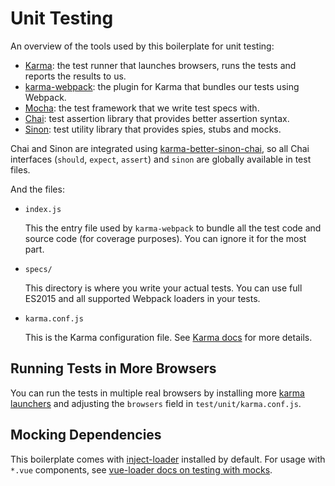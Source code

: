 # Unit Testing

An overview of the tools used by this boilerplate for unit testing:

- [Karma](http://karma-runner.github.io/0.13/index.html): the test runner that launches browsers, runs the tests and reports the results to us.
- [karma-webpack](https://github.com/webpack/karma-webpack): the plugin for Karma that bundles our tests using Webpack.
- [Mocha](https://mochajs.org/): the test framework that we write test specs with.
- [Chai](http://chaijs.com/): test assertion library that provides better assertion syntax.
- [Sinon](http://sinonjs.org/): test utility library that provides spies, stubs and mocks.

Chai and Sinon are integrated using 
[karma-better-sinon-chai](https://github.com/davezuko/karma-better-sinon-chai),
so all Chai interfaces (`should`, `expect`, `assert`) and `sinon` are globally
available in test files.

And the files:

- `index.js`

  This the entry file used by `karma-webpack` to bundle all the test code and source code (for coverage purposes). You can ignore it for the most part.

- `specs/`

  This directory is where you write your actual tests. You can use full ES2015 and all supported Webpack loaders in your tests.

- `karma.conf.js`

  This is the Karma configuration file. See [Karma docs](http://karma-runner.github.io/0.13/index.html) for more details.

## Running Tests in More Browsers

You can run the tests in multiple real browsers by installing more [karma launchers](http://karma-runner.github.io/0.13/config/browsers.html) and adjusting the `browsers` field in `test/unit/karma.conf.js`.

## Mocking Dependencies

This boilerplate comes with [inject-loader](https://github.com/plasticine/inject-loader) installed by default. For usage with `*.vue` components, see [vue-loader docs on testing with mocks](http://vue-loader.vuejs.org/en/workflow/testing-with-mocks.html).
